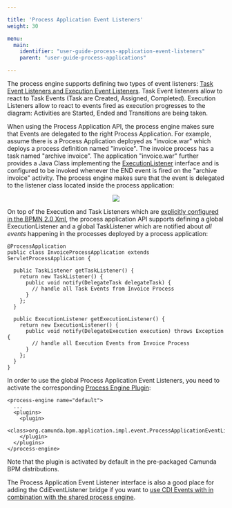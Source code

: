 ```yaml
---

title: 'Process Application Event Listeners'
weight: 30

menu:
  main:
    identifier: "user-guide-process-application-event-listeners"
    parent: "user-guide-process-applications"

---
```



The process engine supports defining two types of event listeners: [Task Event Listeners and Execution Event Listeners](ref:#process-engine-delegation-code-execution-listener).
Task Event listeners allow to react to Task Events (Task are Created, Assigned, Completed). Execution Listeners allow to react to events fired as execution progresses to the diagram: Activities are Started, Ended and Transitions are being taken.

When using the Process Application API, the process engine makes sure that Events are delegated to the right Process Application. For example, assume there is a Process Application deployed as "invoice.war" which deploys a process definition named "invoice". The invoice process has a task named "archive invoice". The application "invoice.war" further provides a Java Class implementing the [ExecutionListener](ref:#process-engine-delegation-code-execution-listener) interface and is configured to be invoked whenever the END event is fired on the "archive invoice" activity. The process engine makes sure that the event is delegated to the listener class located inside the process application:

<center><img class="img-responsive" src="ref:asset:/guides/user-guide/assets/img/process-application-events.png"></img></center>

On top of the Execution and Task Listeners which are [explicitly configured in the BPMN 2.0 Xml](ref:#process-engine-delegation-code-execution-listener), the process application API supports defining a global ExecutionListener and a global TaskListener which are notified about *all events* happening in the processes deployed by a process application:

    @ProcessApplication
    public class InvoiceProcessApplication extends ServletProcessApplication {

      public TaskListener getTaskListener() {
        return new TaskListener() {
          public void notify(DelegateTask delegateTask) {
            // handle all Task Events from Invoice Process
          }
        };
      }

      public ExecutionListener getExecutionListener() {
        return new ExecutionListener() {
          public void notify(DelegateExecution execution) throws Exception {
            // handle all Execution Events from Invoice Process
          }
        };
      }
    }

In order to use the global Process Application Event Listeners, you need to activate the corresponding [Process Engine Plugin](ref:#process-engine-process-engine-plugins):

    <process-engine name="default">
      ...
      <plugins>
        <plugin>
          <class>org.camunda.bpm.application.impl.event.ProcessApplicationEventListenerPlugin</class>
        </plugin>
      </plugins>
    </process-engine>

Note that the plugin is activated by default in the pre-packaged Camunda BPM distributions.

The Process Application Event Listener interface is also a good place for adding the CdiEventListener bridge if you want to [use CDI Events with in combination with the shared process engine](ref:#cdi-and-java-ee-integration-cdi-event-bridge).
